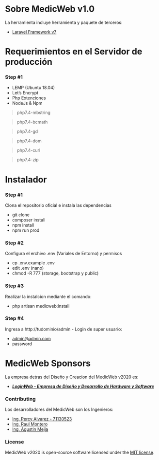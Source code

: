 # Sobre MedicWeb v1.0

La herramienta incluye herramienta y paquete de terceros:

- [Laravel Framework v7](https://laravel.com/)

# Requerimientos en el Servidor de producción
### Step #1
- LEMP (Ubuntu 18.04)
- Let’s Encrypt 
- Php Extenciones
- NodeJs & Npm

> php7.4-mbstring

> php7.4-bcmath

> php7.4-gd

> php7.4-dom

> php7.4-curl

> php7.4-zip

# Instalador 
### Step #1
Clona el repositorio oficial e instala las dependencias
- git clone
- composer install
- npm install
- npm run prod

### Step #2
Configura el erchivo .env (Variales de Entorno) y permisos
-   cp .env.example .env
-   edit .env (nano)   
-   chmod -R 777 (storage, bootstrap y public)

### Step #3
Realizar la instalcion mediante el comando:
- php artisan medicweb:install

### Step #4
Ingresa a http://tudominio/admin - Login de super usuario:
-   admin@admin.com 
-   password

# MedicWeb Sponsors

La empresa detras del Diseño y Creacion del MedicWeb v2020 es:

- ***[LoginWeb - Empresa de Diseño y Desarrollo de Hardware y Software](https://loginweb.dev/)***

### Contributing

Los desarrolladores del MedicWeb son los Ingenieros:
- [Ing. Percy Alvarez - 71130523](#)
- [Ing. Raul Montero](#)
- [Ing. Agustin Mejia](#)


### License

MedicWeb v2020 is open-source software licensed under the [MIT license](https://opensource.org/licenses/MIT).